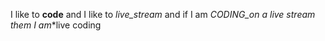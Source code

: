 I like to **code** and I like to _live_stream_ and if I am _CODING_on a *live stream* them I am_*live coding
